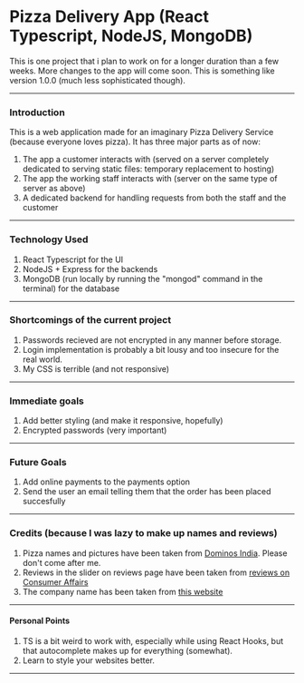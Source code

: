 # Pizza Delivery App (React Typescript, NodeJS, MongoDB)

This is one project that i plan to work on for a longer duration than a few weeks. More changes to the app will come soon.
This is something like version 1.0.0 (much less sophisticated though).

---

### Introduction

This is a web application made for an imaginary Pizza Delivery Service (because everyone loves pizza).
It has three major parts as of now:
1. The app a customer interacts with (served on a server completely dedicated to serving static files: temporary replacement to hosting)
2. The app the working staff interacts with (server on the same type of server as above)
3. A dedicated backend for handling requests from both the staff and the customer

---

### Technology Used
1. React Typescript for the UI
2. NodeJS + Express for the backends
3. MongoDB (run locally by running the "mongod" command in the terminal) for the database

---

### Shortcomings of the current project
1. Passwords recieved are not encrypted in any manner before storage.
2. Login implementation is probably a bit lousy and too insecure for the real world.
3. My CSS is terrible (and not responsive)

---

### Immediate goals   
1. Add better styling (and make it responsive, hopefully)
2. Encrypted passwords (very important)

---

### Future Goals
1. Add online payments to the payments option
2. Send the user an email telling them that the order has been placed succesfully

---

### Credits (because I was lazy to make up names and reviews)
1. Pizza names and pictures have been taken from [Dominos India](https://www.dominos.co.in/). Please don't come after me.
2. Reviews in the slider on reviews page have been taken from [reviews on Consumer Affairs](https://www.consumeraffairs.com/food/dominos.html)
3. The company name has been taken from [this website](https://businessnamegenerator.com/pizza-business-name-generator-guide-ideas/)

---

#### Personal Points
1. TS is a bit weird to work with, especially while using React Hooks, but that autocomplete makes up for everything (somewhat).
2. Learn to style your websites better.

---


